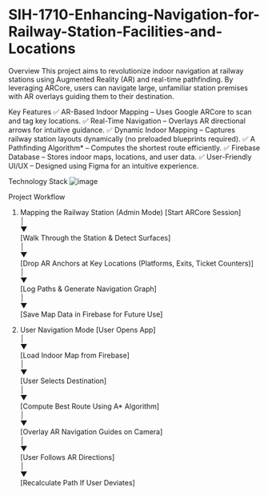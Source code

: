 # SIH-1710-Enhancing-Navigation-for-Railway-Station-Facilities-and-Locations

Overview
This project aims to revolutionize indoor navigation at railway stations using Augmented Reality (AR) and real-time pathfinding. By leveraging ARCore, users can navigate large, unfamiliar station premises with AR overlays guiding them to their destination.

Key Features
✅ AR-Based Indoor Mapping – Uses Google ARCore to scan and tag key locations.
✅ Real-Time Navigation – Overlays AR directional arrows for intuitive guidance.
✅ Dynamic Indoor Mapping – Captures railway station layouts dynamically (no preloaded blueprints required).
✅ A Pathfinding Algorithm* – Computes the shortest route efficiently.
✅ Firebase Database – Stores indoor maps, locations, and user data.
✅ User-Friendly UI/UX – Designed using Figma for an intuitive experience.



Technology Stack
![image](https://github.com/user-attachments/assets/e903c8f3-414d-4562-aef6-840d86646c42)

Project Workflow
1. Mapping the Railway Station (Admin Mode)
[Start ARCore Session]  
       │  
       ▼  
[Walk Through the Station & Detect Surfaces]  
       │  
       ▼  
[Drop AR Anchors at Key Locations (Platforms, Exits, Ticket Counters)]  
       │  
       ▼  
[Log Paths & Generate Navigation Graph]  
       │  
       ▼  
[Save Map Data in Firebase for Future Use]

2. User Navigation Mode
[User Opens App]  
       │  
       ▼  
[Load Indoor Map from Firebase]  
       │  
       ▼  
[User Selects Destination]  
       │  
       ▼  
[Compute Best Route Using A* Algorithm]  
       │  
       ▼  
[Overlay AR Navigation Guides on Camera]  
       │  
       ▼  
[User Follows AR Directions]  
       │  
       ▼  
[Recalculate Path If User Deviates]  

